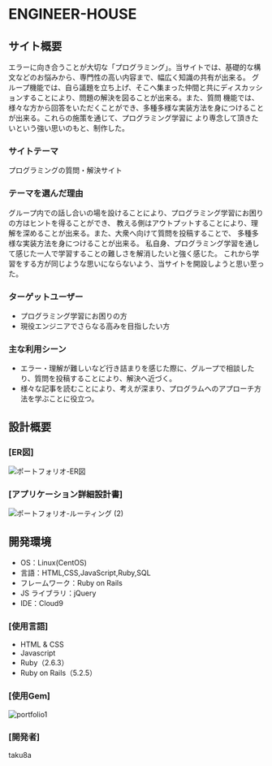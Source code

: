 # ENGINEER-HOUSE

## サイト概要

エラーに向き合うことが大切な「プログラミング」。当サイトでは、基礎的な構文などのお悩みから、専門性の高い内容まで、幅広く知識の共有が出来る。
グループ機能では、自ら議題を立ち上げ、そこへ集まった仲間と共にディスカッションすることにより、問題の解決を図ることが出来る。また、質問
機能では、様々な方から回答をいただくことができ、多種多様な実装方法を身につけることが出来る。これらの施策を通じて、プログラミング学習に
より専念して頂きたいという強い思いのもと、制作した。

### サイトテーマ

プログラミングの質問・解決サイト

### テーマを選んだ理由

 グループ内での話し合いの場を設けることにより、プログラミング学習にお困りの方はヒントを得ることができ、
 教える側はアウトプットすることにより、理解を深めることが出来る。また、大衆へ向けて質問を投稿することで、
 多種多様な実装方法を身につけることが出来る。
 私自身、プログラミング学習を通して感じた一人で学習することの難しさを解消したいと強く感じた。
 これから学習をする方が同じような思いにならないよう、当サイトを開設しようと思い至った。

### ターゲットユーザー

- プログラミング学習にお困りの方
- 現役エンジニアでさらなる高みを目指したい方

### 主な利用シーン

- エラー・理解が難しいなど行き詰まりを感じた際に、グループで相談したり、質問を投稿することにより、解決へ近づく。
- 様々な記事を読むことにより、考えが深まり、プログラムへのアプローチ方法を学ぶことに役立つ。

## 設計概要

### [ER図]

![ポートフォリオ-ER図](https://user-images.githubusercontent.com/89015721/141829548-a03810da-1868-43b5-8154-3cd62dfc6c9b.jpg)

### [アプリケーション詳細設計書]

![ポートフォリオ-ルーティング (2)](https://user-images.githubusercontent.com/89015721/142724414-65f11188-d563-4456-998f-c8dbc00c6897.jpg)

## 開発環境

- OS：Linux(CentOS)
- 言語：HTML,CSS,JavaScript,Ruby,SQL
- フレームワーク：Ruby on Rails
- JS ライブラリ：jQuery
- IDE：Cloud9

### [使用言語]
- HTML & CSS
- Javascript
- Ruby（2.6.3）
- Ruby on Rails（5.2.5）

### [使用Gem]

![portfolio1](https://user-images.githubusercontent.com/89015721/141502657-d8ea486d-96c4-45da-a77b-a33dcc6fa3e4.jpg)


### [開発者]

taku8a
